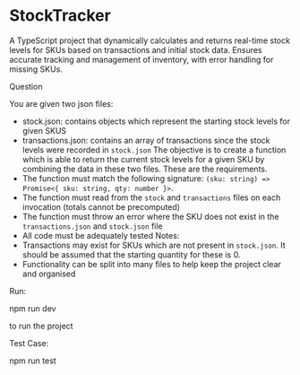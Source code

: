 # StockTracker

A TypeScript project that dynamically calculates and returns real-time stock levels for SKUs based on transactions and initial stock data. Ensures accurate tracking and management of inventory, with error handling for missing SKUs.

Question

You are given two json files:

- stock.json: contains objects which represent the starting stock levels for given SKUS
- transactions.json: contains an array of transactions since the stock levels were recorded in `stock.json`
  The objective is to create a function which is able to return the current stock levels for a given SKU by combining the data in these two files. These are the requirements.
- The function must match the following signature: `(sku: string) => Promise<{ sku: string, qty: number }>`.
- The function must read from the `stock` and `transactions` files on each invocation (totals cannot be precomputed)
- The function must throw an error where the SKU does not exist in the `transactions.json` and `stock.json` file
- All code must be adequately tested
  Notes:
- Transactions may exist for SKUs which are not present in `stock.json`. It should be assumed that the starting quantity for these is 0.
- Functionality can be split into many files to help keep the project clear and organised

Run:

npm run dev

to run the project

Test Case:

npm run test

